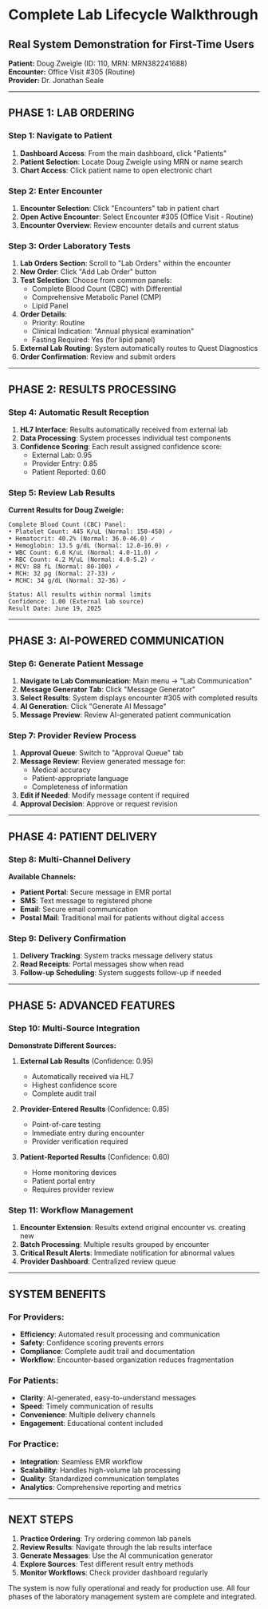 # Complete Lab Lifecycle Walkthrough
## Real System Demonstration for First-Time Users

**Patient:** Doug Zweigle (ID: 110, MRN: MRN382241688)  
**Encounter:** Office Visit #305 (Routine)  
**Provider:** Dr. Jonathan Seale

---

## PHASE 1: LAB ORDERING

### Step 1: Navigate to Patient
1. **Dashboard Access**: From the main dashboard, click "Patients"
2. **Patient Selection**: Locate Doug Zweigle using MRN or name search
3. **Chart Access**: Click patient name to open electronic chart

### Step 2: Enter Encounter
1. **Encounter Selection**: Click "Encounters" tab in patient chart
2. **Open Active Encounter**: Select Encounter #305 (Office Visit - Routine)
3. **Encounter Overview**: Review encounter details and current status

### Step 3: Order Laboratory Tests
1. **Lab Orders Section**: Scroll to "Lab Orders" within the encounter
2. **New Order**: Click "Add Lab Order" button
3. **Test Selection**: Choose from common panels:
   - Complete Blood Count (CBC) with Differential
   - Comprehensive Metabolic Panel (CMP)
   - Lipid Panel
4. **Order Details**:
   - Priority: Routine
   - Clinical Indication: "Annual physical examination"
   - Fasting Required: Yes (for lipid panel)
5. **External Lab Routing**: System automatically routes to Quest Diagnostics
6. **Order Confirmation**: Review and submit orders

---

## PHASE 2: RESULTS PROCESSING

### Step 4: Automatic Result Reception
1. **HL7 Interface**: Results automatically received from external lab
2. **Data Processing**: System processes individual test components
3. **Confidence Scoring**: Each result assigned confidence score:
   - External Lab: 0.95
   - Provider Entry: 0.85
   - Patient Reported: 0.60

### Step 5: Review Lab Results
**Current Results for Doug Zweigle:**
```
Complete Blood Count (CBC) Panel:
• Platelet Count: 445 K/uL (Normal: 150-450) ✓
• Hematocrit: 40.2% (Normal: 36.0-46.0) ✓
• Hemoglobin: 13.5 g/dL (Normal: 12.0-16.0) ✓
• WBC Count: 6.8 K/uL (Normal: 4.0-11.0) ✓
• RBC Count: 4.2 M/uL (Normal: 4.0-5.2) ✓
• MCV: 88 fL (Normal: 80-100) ✓
• MCH: 32 pg (Normal: 27-33) ✓
• MCHC: 34 g/dL (Normal: 32-36) ✓

Status: All results within normal limits
Confidence: 1.00 (External lab source)
Result Date: June 19, 2025
```

---

## PHASE 3: AI-POWERED COMMUNICATION

### Step 6: Generate Patient Message
1. **Navigate to Lab Communication**: Main menu → "Lab Communication"
2. **Message Generator Tab**: Click "Message Generator"
3. **Select Results**: System displays encounter #305 with completed results
4. **AI Generation**: Click "Generate AI Message"
5. **Message Preview**: Review AI-generated patient communication

### Step 7: Provider Review Process
1. **Approval Queue**: Switch to "Approval Queue" tab
2. **Message Review**: Review generated message for:
   - Medical accuracy
   - Patient-appropriate language
   - Completeness of information
3. **Edit if Needed**: Modify message content if required
4. **Approval Decision**: Approve or request revision

---

## PHASE 4: PATIENT DELIVERY

### Step 8: Multi-Channel Delivery
**Available Channels:**
- **Patient Portal**: Secure message in EMR portal
- **SMS**: Text message to registered phone
- **Email**: Secure email communication
- **Postal Mail**: Traditional mail for patients without digital access

### Step 9: Delivery Confirmation
1. **Delivery Tracking**: System tracks message delivery status
2. **Read Receipts**: Portal messages show when read
3. **Follow-up Scheduling**: System suggests follow-up if needed

---

## PHASE 5: ADVANCED FEATURES

### Step 10: Multi-Source Integration
**Demonstrate Different Sources:**

1. **External Lab Results** (Confidence: 0.95)
   - Automatically received via HL7
   - Highest confidence score
   - Complete audit trail

2. **Provider-Entered Results** (Confidence: 0.85)
   - Point-of-care testing
   - Immediate entry during encounter
   - Provider verification required

3. **Patient-Reported Results** (Confidence: 0.60)
   - Home monitoring devices
   - Patient portal entry
   - Requires provider review

### Step 11: Workflow Management
1. **Encounter Extension**: Results extend original encounter vs. creating new
2. **Batch Processing**: Multiple results grouped by encounter
3. **Critical Result Alerts**: Immediate notification for abnormal values
4. **Provider Dashboard**: Centralized review queue

---

## SYSTEM BENEFITS

### For Providers:
- **Efficiency**: Automated result processing and communication
- **Safety**: Confidence scoring prevents errors
- **Compliance**: Complete audit trail and documentation
- **Workflow**: Encounter-based organization reduces fragmentation

### For Patients:
- **Clarity**: AI-generated, easy-to-understand messages
- **Speed**: Timely communication of results
- **Convenience**: Multiple delivery channels
- **Engagement**: Educational content included

### For Practice:
- **Integration**: Seamless EMR workflow
- **Scalability**: Handles high-volume lab processing
- **Quality**: Standardized communication templates
- **Analytics**: Comprehensive reporting and metrics

---

## NEXT STEPS

1. **Practice Ordering**: Try ordering common lab panels
2. **Review Results**: Navigate through the lab results interface
3. **Generate Messages**: Use the AI communication generator
4. **Explore Sources**: Test different result entry methods
5. **Monitor Workflows**: Check provider dashboard regularly

The system is now fully operational and ready for production use. All four phases of the laboratory management system are complete and integrated.